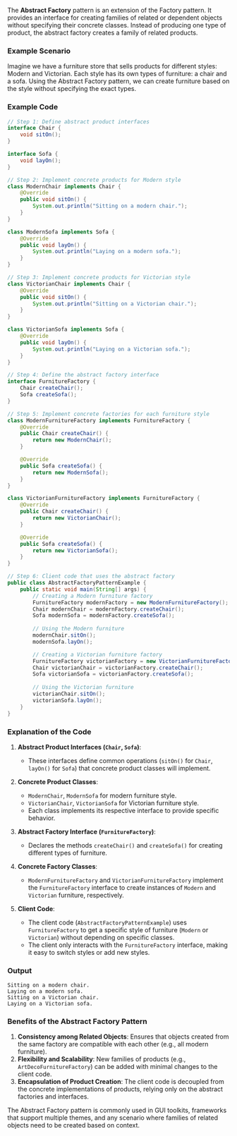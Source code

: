 The **Abstract Factory** pattern is an extension of the Factory pattern. It provides an interface for creating families of related or dependent objects without specifying their concrete classes. Instead of producing one type of product, the abstract factory creates a family of related products.

### Example Scenario

Imagine we have a furniture store that sells products for different styles: Modern and Victorian. Each style has its own types of furniture: a chair and a sofa. Using the Abstract Factory pattern, we can create furniture based on the style without specifying the exact types.

### Example Code

```java
// Step 1: Define abstract product interfaces
interface Chair {
    void sitOn();
}

interface Sofa {
    void layOn();
}

// Step 2: Implement concrete products for Modern style
class ModernChair implements Chair {
    @Override
    public void sitOn() {
        System.out.println("Sitting on a modern chair.");
    }
}

class ModernSofa implements Sofa {
    @Override
    public void layOn() {
        System.out.println("Laying on a modern sofa.");
    }
}

// Step 3: Implement concrete products for Victorian style
class VictorianChair implements Chair {
    @Override
    public void sitOn() {
        System.out.println("Sitting on a Victorian chair.");
    }
}

class VictorianSofa implements Sofa {
    @Override
    public void layOn() {
        System.out.println("Laying on a Victorian sofa.");
    }
}

// Step 4: Define the abstract factory interface
interface FurnitureFactory {
    Chair createChair();
    Sofa createSofa();
}

// Step 5: Implement concrete factories for each furniture style
class ModernFurnitureFactory implements FurnitureFactory {
    @Override
    public Chair createChair() {
        return new ModernChair();
    }

    @Override
    public Sofa createSofa() {
        return new ModernSofa();
    }
}

class VictorianFurnitureFactory implements FurnitureFactory {
    @Override
    public Chair createChair() {
        return new VictorianChair();
    }

    @Override
    public Sofa createSofa() {
        return new VictorianSofa();
    }
}

// Step 6: Client code that uses the abstract factory
public class AbstractFactoryPatternExample {
    public static void main(String[] args) {
        // Creating a Modern furniture factory
        FurnitureFactory modernFactory = new ModernFurnitureFactory();
        Chair modernChair = modernFactory.createChair();
        Sofa modernSofa = modernFactory.createSofa();
        
        // Using the Modern furniture
        modernChair.sitOn();
        modernSofa.layOn();

        // Creating a Victorian furniture factory
        FurnitureFactory victorianFactory = new VictorianFurnitureFactory();
        Chair victorianChair = victorianFactory.createChair();
        Sofa victorianSofa = victorianFactory.createSofa();
        
        // Using the Victorian furniture
        victorianChair.sitOn();
        victorianSofa.layOn();
    }
}
```

### Explanation of the Code

1. **Abstract Product Interfaces (`Chair`, `Sofa`)**:
    - These interfaces define common operations (`sitOn()` for `Chair`, `layOn()` for `Sofa`) that concrete product classes will implement.

2. **Concrete Product Classes**:
    - `ModernChair`, `ModernSofa` for modern furniture style.
    - `VictorianChair`, `VictorianSofa` for Victorian furniture style.
    - Each class implements its respective interface to provide specific behavior.

3. **Abstract Factory Interface (`FurnitureFactory`)**:
    - Declares the methods `createChair()` and `createSofa()` for creating different types of furniture.

4. **Concrete Factory Classes**:
    - `ModernFurnitureFactory` and `VictorianFurnitureFactory` implement the `FurnitureFactory` interface to create instances of `Modern` and `Victorian` furniture, respectively.

5. **Client Code**:
    - The client code (`AbstractFactoryPatternExample`) uses `FurnitureFactory` to get a specific style of furniture (`Modern` or `Victorian`) without depending on specific classes.
    - The client only interacts with the `FurnitureFactory` interface, making it easy to switch styles or add new styles.

### Output

```plaintext
Sitting on a modern chair.
Laying on a modern sofa.
Sitting on a Victorian chair.
Laying on a Victorian sofa.
```

### Benefits of the Abstract Factory Pattern

1. **Consistency among Related Objects**: Ensures that objects created from the same factory are compatible with each other (e.g., all modern furniture).
2. **Flexibility and Scalability**: New families of products (e.g., `ArtDecoFurnitureFactory`) can be added with minimal changes to the client code.
3. **Encapsulation of Product Creation**: The client code is decoupled from the concrete implementations of products, relying only on the abstract factories and interfaces.

The Abstract Factory pattern is commonly used in GUI toolkits, frameworks that support multiple themes, and any scenario where families of related objects need to be created based on context.